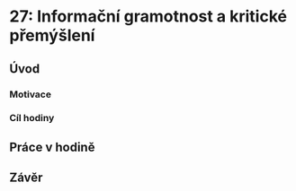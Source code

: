 # 27: Informační gramotnost a kritické přemýšlení

## Úvod

### Motivace

### Cíl hodiny

## Práce v hodině

## Závěr
